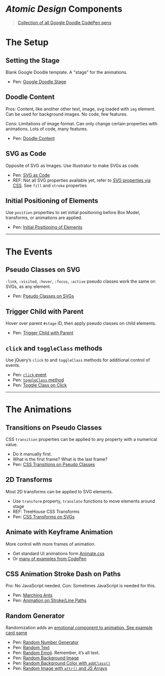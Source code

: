 # _Atomic Design_ Components

> [Collection of all Google Doodle CodePen pens][1]

# The Setup

## Setting the Stage
Blank Google Doodle template. A "stage" for the animations. 

* Pen: [Google Doodle Stage][2]

## Doodle Content
Pros: Content, like another other text, image, svg loaded with `img` element. Can be used for background images. No code, few features.

Cons: Limitations of image format. Can only change certain properties with animations. Lots of code, many features.  

* Pen: [Doodle Content][3]

## SVG as Code
Opposite of SVG as Images. Use Illustrator to make SVGs as code. 

* Pen: [SVG as Code][4]
* REF: Not all SVG properties available yet, refer to [SVG properties via CSS][5]. See `fill` and `stroke` properties

## Initial Positioning of Elements
Use `position` properties to set initial positioning before Box Model, transforms, or animations are applied.  

* Pen: [Initial Positioning of Elements][6]

---- 
# The Events

## Pseudo Classes on SVG
`:link`, `:visited`, `:hover`, `:focus`, `:active` pseudo classes work the same on SVGs, as any element. 

* Pen: [Pseudo Classes on SVGs][7]

## Trigger Child with Parent
Hover over parent `#stage` ID, then apply pseudo classes on child elements. 

* Pen: [Trigger Child with Parent][8]

## `click` and `toggleClass` methods
Use jQuery’s `click` to and `toggleClass` methods for additional control of events. 

* Pen: [`click` event]()
* Pen: [`toggleClass` method]()
* Pen: [Toggle Class on Click]()

---- 
# The Animations

## Transitions on Pseudo Classes
CSS `transition` properties can be applied to any property with a numerical value. 

* Do it manually first. 
* What is the first frame? What is the last frame? 
* Pen: [CSS Transitions on Pseudo Classes][12]

## 2D Transforms
Most 2D transforms can be applied to SVG elements. 

* Use `transform` property, `translate` functions to move elements around stage
* REF: TreeHouse CSS Transforms
* Pen: [CSS Transforms on SVGs][13]

## Animate with Keyframe Animation 
More control with more frames of animation. 

 * Get standard UI animations form [Animate.css][14]
* Or [many of examples from CodePen][15]

## CSS Animation Stroke Dash on Paths
Pro: No JavaScript needed. Con: Sometimes JavaScript is needed for this. 

* Pen: [Marching Ants][16]
* Pen: [Animation on Stroke/Line Paths][17]

## Random Generator
Randomization adds an [emotional component to animation. See example card game][18] 

* Pen: [Random Number Generator][19]
* Pen: [Random Text][20]
* Pen: [Random Emoji][21]. Remember, it’s all text.
* Pen: [Random Background Image][22]
* Pen: [Random Background Color with `addClass()`][23]
* Pen: [Random Image with `attr()` and JS Arrays][24]





[1]:	http://codepen.io/collection/Xgwdmx/
[2]:	http://codepen.io/manikoth/pen/evpozv
[3]:	http://codepen.io/manikoth/pen/yMYrVa
[4]:	http://codepen.io/manikoth/pen/EWVJNw
[5]:	http://www.opera.com/docs/specs/presto25/svg/cssproperties/
[6]:	http://codepen.io/manikoth/pen/MpaxMy
[7]:	http://codepen.io/manikoth/pen/yMYrvM
[8]:	http://codepen.io/manikoth/pen/mWegGN
[12]:	http://codepen.io/manikoth/pen/PpPgXq
[13]:	http://codepen.io/manikoth/pen/MpKyLz
[14]:	https://daneden.github.io/animate.css/
[15]:	http://codepen.io/search/pens?q=animation&limit=all&type=type-pens
[16]:	https://codepen.io/manikoth/pen/mvgrVd?editors=1100
[17]:	https://codepen.io/manikoth/pen/BYrEZX
[18]:	https://codepen.io/manikoth/pen/mtGCD?editors=1010
[19]:	https://codepen.io/manikoth/pen/eZjzgB?editors=0110
[20]:	https://codepen.io/manikoth/pen/GZXYzM
[21]:	https://codepen.io/manikoth/pen/reRMgx
[22]:	https://codepen.io/manikoth/pen/QGKjwx
[23]:	https://codepen.io/manikoth/pen/xZmrqz?editors=0110
[24]:	https://codepen.io/manikoth/pen/LvwFa?editors=1010